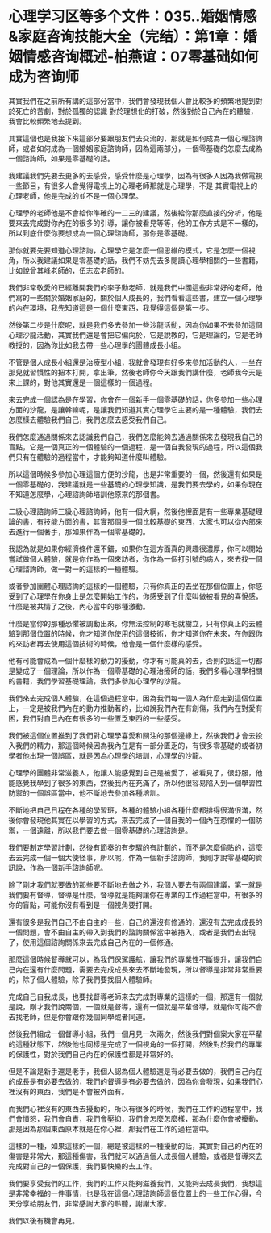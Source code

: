 # 心理学习区等多个文件：035..婚姻情感&家庭咨询技能大全（完结）：第1章：婚姻情感咨询概述-柏燕谊：07零基础如何成为咨询师

其實我們在之前所有講的這部分當中，我們會發現我個人會比較多的頻繁地提到對於死亡的苦劇，對於孤獨的認識 對於理想化的打破，然後對於自己內在的體驗，我會比較頻繁地去提到。

其實這個也是我接下來這部分要跟朋友們去交流的，那就是如何成為一個心理諮詢師，或者如何成為一個婚姻家庭諮詢師，因為這兩部分，一個零基礎的怎麼去成為一個諮詢師，如果是零基礎的話。

我建議我們先要去更多的去感受，感受什麼是心理學，因為有很多人因為我做電視一些節目，有很多人會覺得電視上的心理老師那就是心理學，不是 其實電視上的心理老師，他是完成的並不是一個心理學。

心理學的老師他是不會給你準確的一二三的建議，然後給你那麼直接的分析，他是要來去完成對你內在的很多的引導，讓你被看見等等，他的工作方式是不一樣的，所以到底什麼你要想成為一個心理諮詢師，那你是零基礎。

那你就要先要知道心理諮詢，心理學它是怎麼一個思維的模式，它是怎麼一個視角，所以我建議如果是零基礎的話，我們不妨先去多閱讀心理學相關的一些書籍，比如說曾其峰老師的，伍志宏老師的。

我們非常敬愛的已經離開我們的李子勳老師，就是我們中國這些非常好的老師，他們寫的一些關於婚姻家庭的，關於個人成長的，我們看看這些書，建立一個心理學的內在環境，我先知道這是一個什麼東西，我覺得這個是第一步。

然後第二步是什麼呢，就是我們多去參加一些沙龍活動，因為你如果不去參加這個心理沙龍活動，其實我們還是會把它偏向於，它是說教的，它是理論的，它是老師教授的，因為你比如我去帶一些心理學的團體成長小組。

不管是個人成長小組還是治療型小組，我就會發現有好多來參加活動的人，一坐在那兒就習慣性的把本打開，拿出筆，然後老師你今天跟我們講什麼，老師我今天是來上課的，對他其實還是一個這樣的一個過程。

來去完成一個認為是在學習，你會在一個新手一個零基礎的話，你多參加一些心理方面的沙龍，是讓幹嘛呢，是讓我們知道其實心理學它主要的是一種體驗，我們去怎麼樣去體驗我們自己，我們怎麼去感受我們自己。

我們怎麼通過關係來去認識我們自己，我們怎麼能夠去通過關係來去發現我自己的盲點，它是一個真正的一個體驗的一個過程，是一個自我發現的過程，所以這個我們只有在體驗的過程當中，才能夠知道什麼叫體驗。

所以這個時候多參加心理這個方便的沙龍，也是非常重要的一個，然後還有如果是一個零基礎的，我建議就是一些基礎的心理學知識，是我們要去學的，如果你現在不知道怎麼學，心理諮詢師培訓他原來的那個書。

二級心理諮詢師三級心理諮詢師，他有一個大綱，然後他裡面是有一些專業基礎理論的書，有技能方面的書，其實那個是一個比較基礎的東西，大家也可以從內部來去進行一個著手，那如果作為一個零基礎的。

我認為就是如果你經濟條件還不錯，如果你在這方面真的興趣很濃厚，你可以開始嘗試做個人體驗，就是你作為一個來訪者，你作為一個打引號的病人，來去找一個心理諮詢師，做一對一的這樣的一種體驗。

或者參加團體心理諮詢的這樣的一個體驗，只有你真正的去坐在那個位置上，你感受到了心理學在你身上是怎麼開始工作的，你感受到了什麼叫做被看見的喜悅感，什麼是被共情了之後，內心當中的那種激動。

什麼是當你的那種恐懼被調動出來，你無法控制的寒毛就樹立，只有你真正的去體驗到那個位置的時候，你才知道你使用的這個技術，你才知道你在未來，在你跟你的來訪者再去使用這個技術的時候，他會是一個什麼樣的感受。

他有可能會成為一個什麼樣的動力的擾動，你才有可能真的去，否則的話這一切都是變成了一個理論，所以作為一個零基礎的心理治療師的話，我們多看心理學相關的書籍，我們學習基礎理論，我們多參加心理學的沙龍。

我們來去完成個人體驗，在這個過程當中，因為我們每一個人為什麼走到這個位置上，一定是被我們內在的動力推動著的，比如說我們內在有創傷，我們內在對愛有困，我們對自己內在有很多的一些匱乏東西的一些感受。

我們被這個位置推到了我們對心理學喜愛和關注的那個邊緣上，然後我們才會去投入我們的精力，那這個時候因為我內在是有一部分匱乏的，有很多零基礎的或者初學者他出現一個誤區，就是因為心理學的培訓，心理學的沙龍。

心理學的團體非常滋養人，他讓人能感覺到自己是被愛了，被看見了，很舒服，他能感覺我學到了很多的東西，然後我內在充滿了，所以他很容易陷入到一個學習性防禦的一個誤區當中，他不斷地去參加各種培訓。

不斷地把自己日程在各種的學習班，各種的體驗小組各種什麼都排得很滿很滿，然後你會發現他其實在以學習的方式，來去完成了一個自我的一個內在恐懼的一個防禦，一個遠離，所以我們要去做一個零基礎的心理諮詢是。

我們要制定學習計劃，然後有節奏的有步驟的有計劃的，而不是怎麼偷貼的，這麼去去完成一個一個大使怪事，所以呢，作為一個新手諮詢師，我剛才說零基礎的資訊說，作為一個新手諮詢師呢。

除了剛才我們就要做的那些要不斷地去做之外，我個人要去有兩個建議，第一就是我們要有督導，督導是什麼，督導就是能夠讓你在專業的工作過程當中，有很多的你的盲點，可能你沒有看到是一個視角要打開。

還有很多是我們自己不由自主的一些，自己的還沒有修通的，還沒有去完成成長的一個問題，會不由自主的帶入到我們的諮詢關係當中被捲入，或者是我們去出現了，使用這個諮詢關係來去完成自己內在的一個修通。

那麼這個時候督導就可以，為我們保駕護航，讓我們的專業性不斷提升，讓我們自己內在還有什麼問題，需要去完成成長來去不斷地發現，所以督導是非常非常重要的，除了個人體驗，除了我們要找個人體驗師。

完成自己自我成長，也要找督導老師來去完成對專業的這樣的一個，那還有一個就是說，剛才我們說兩個，一個就是督導，還有一個就是平輩督導，就是你可能不會去找老師，但是你會跟你幾個同學或者同道。

然後我們組成一個督導小組，我們一個月見一次兩次，然後我們對個案大家在平輩的這種狀態下，然後他也同樣是完成了一個視角的一個打開，然後對於我們的專業的保護性，對於我們自己內在的保護性都是非常好的。

但是不論是新手還是老手，我個人認為個人體驗還是有必要去做的，我們自己內在的成長是有必要去做的，我們的督導是有必要去做的，因為你會發現，如果我們心裡沒有的東西，我們是不會被外面有。

而我們心裡沒有的東西去擾動的，所以有很多的時候，我們在工作的過程當中，我們會憤怒，我們會自責，我們會壓抑，我們會怎麼怎麼樣，那為什麼你會被擾動，那是因為那個東西原本就是在你心裡，那我們在工作的過程當中。

這樣的一種，如果這樣的一個，總是被這樣的一種擾動的話，其實對自己的內在的傷害是非常大，那這種傷害，我們就可以通過個人成長個人體驗，或者是督導來去完成對自己的一個保護，我們要快樂的去工作。

我們要享受我們的工作，我們的工作又能夠滋養我們，又能夠去成長我們，我想這是非常幸福的一件事情，也是我在這個心理諮詢師這個位置上的一些工作心得，今天分享給朋友們，非常感謝大家的聆聽，謝謝大家。

我們以後有機會再見。